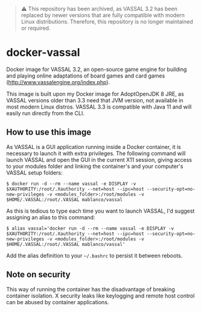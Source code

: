 > :warning: This repository has been archived, as VASSAL 3.2 has been replaced by newer versions that are fully compatible with modern Linux distributions. Therefore, this repository is no longer maintained or required.

# docker-vassal

Docker image for VASSAL 3.2, an open-source game engine for building and playing online adaptations of board games and card games (<http://www.vassalengine.org/index.php>).

This image is built upon my Docker image for AdoptOpenJDK 8 JRE, as VASSAL versions older than 3.3 need that JVM version, not available in most modern Linux distros. VASSAL 3.3 is compatible with Java 11 and will easily run directly from the CLI.

## How to use this image

As VASSAL is a GUI application running inside a Docker container, it is necessary to launch it with extra privileges. The following command will launch VASSAL and open the GUI in the current X11 session, giving access to your modules folder and linking the container's and your computer's VASSAL setup folders:

    $ docker run -d --rm --name vassal -e DISPLAY -v $XAUTHORITY:/root/.Xauthority --net=host --ipc=host --security-opt=no-new-privileges -v <modules_folder>:/root/modules -v $HOME/.VASSAL:/root/.VASSAL mablanco/vassal

As this is tedious to type each time you want to launch VASSAL, I'd suggest assigning an alias to this command:

    $ alias vassal='docker run -d --rm --name vassal -e DISPLAY -v $XAUTHORITY:/root/.Xauthority --net=host --ipc=host --security-opt=no-new-privileges -v <modules_folder>:/root/modules -v $HOME/.VASSAL:/root/.VASSAL mablanco/vassal'

Add the alias definition to your `~/.bashrc` to persist it between reboots.

## Note on security

This way of running the container has the disadvantage of breaking container isolation. X security leaks like keylogging and remote host control can be abused by container applications.
